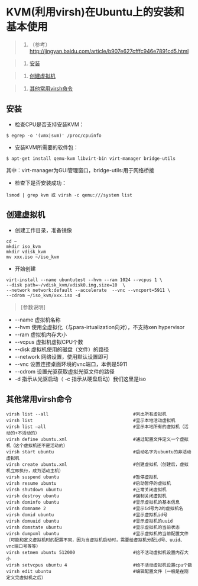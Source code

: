 # KVM(利用virsh)在Ubuntu上的安装和基本使用

>1. （参考） http://jingyan.baidu.com/article/b907e627cfffc946e7891cd5.html

>1. [安装](#安装)

>1. [创建虚拟机](#创建虚拟机)

>1. [其他常用virsh命令](#其他常用virsh命令)

## 安装

* 检查CPU是否支持安装KVM：
```shell
$ egrep -o '(vmx|svm)' /proc/cpuinfo
```

* 安装KVM所需要的软件包：
```shell
$ apt-get install qemu-kvm libvirt-bin virt-manager bridge-utils
```
其中：virt-manager为GUI管理窗口，bridge-utils:用于网络桥接

* 检查下是否安装成功：
```shell
lsmod | grep kvm 或 virsh -c qemu:///system list
```

## 创建虚拟机

* 创建工作目录，准备镜像
~~~shell
cd ~
mkdir iso_kvm
mkdir vdisk_kvm
mv xxx.iso ~/iso_kvm
~~~

* 开始创建
~~~shell
virt-install --name ubuntutest --hvm --ram 1024 --vcpus 1 \
--disk path=~/vdisk_kvm/vdisk0.img,size=10  \
--network network:default --accelerate  --vnc --vncport=5911 \
--cdrom ~/iso_kvm/xxx.iso -d
~~~
>[参数说明]
* --name     虚拟机名称
* --hvm      使用全虚拟化（与para-irtualization向对），不支持xen hypervisor
* --ram      虚拟机内存大小
* --vcpus    虚拟机虚拟CPU个数
* --disk     虚拟机使用的磁盘（文件）的路径
* --network  网络设置，使用默认设置即可
* --vnc      设置连接桌面环境的vnc端口，本例是5911
* --cdrom    设置光驱获取虚拟光驱文件的路径 
* -d         指示从光驱启动（ -c 指示从硬盘启动）我们这里是iso

## 其他常用virsh命令

```shell
virsh list --all                                #列出所有虚拟机
virsh list                                      #显示本地活动虚拟机
virsh list –all                                 #显示本地所有的虚拟机（活动的+不活动的）
virsh define ubuntu.xml                         #通过配置文件定义一个虚拟机（这个虚拟机还不是活动的）
virsh start ubuntu                              #启动名字为ubuntu的非活动虚拟机
virsh create ubuntu.xml                         #创建虚拟机（创建后，虚拟机立即执行，成为活动主机）
virsh suspend ubuntu                            #暂停虚拟机
virsh resume ubuntu                             #启动暂停的虚拟机
virsh shutdown ubuntu                           #正常关闭虚拟机
virsh destroy ubuntu                            #强制关闭虚拟机
virsh dominfo ubuntu                            #显示虚拟机的基本信息
virsh domname 2                                 #显示id号为2的虚拟机名
virsh domid ubuntu                              #显示虚拟机id号
virsh domuuid ubuntu                            #显示虚拟机的uuid
virsh domstate ubuntu                           #显示虚拟机的当前状态
virsh dumpxml ubuntu                            #显示虚拟机的当前配置文件（可能和定义虚拟机时的配置不同，因为当虚拟机启动时，需要给虚拟机分配id号、uuid、vnc端口号等等）
virsh setmem ubuntu 512000                      #给不活动虚拟机设置内存大小
virsh setvcpus ubuntu 4                         #给不活动虚拟机设置cpu个数
virsh edit ubuntu                               #编辑配置文件（一般是在刚定义完虚拟机之后）
```